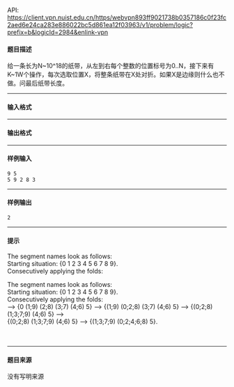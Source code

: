 API: https://client.vpn.nuist.edu.cn/https/webvpn893ff9021738b0357186c0f23fc2aed6e24ca283e886022bc5d861ea12f03963/v1/problem/logic?prefix=b&logicId=2984&enlink-vpn

#### 题目描述

给一条长为N~10^18的纸带，从左到右每个整数的位置标号为0..N，接下来有K~1W个操作，每次选取位置X，将整条纸带在X处对折。如果X是边缘则什么也不做。问最后纸带长度。

---

#### 输入格式

---

#### 输出格式

---

#### 样例输入
```
9 5 
5 9 2 8 3 

```

---

#### 样例输出
```
2
```

---

#### 提示

The segment names look as follows:   
Starting situation: {0 1 2 3 4 5 6 7 8 9}.  
Consecutively applying the folds:

The segment names look as follows:   
Starting situation: {0 1 2 3 4 5 6 7 8 9}.  
Consecutively applying the folds:  
\--> {0 (1;9) (2;8) (3;7) (4;6) 5} --> {(1;9) (0;2;8) (3;7) (4;6) 5} --> {(0;2;8) (1;3;7;9) (4;6) 5} -->  
{(0;2;8) (1;3;7;9) (4;6) 5} --> {(1;3;7;9) (0;2;4;6;8) 5}.   
   
 

---

#### 题目来源

没有写明来源